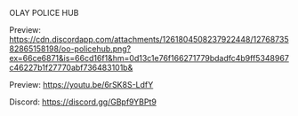 OLAY POLICE HUB

Preview: https://cdn.discordapp.com/attachments/1261804508237922448/1276873582865158198/oo-policehub.png?ex=66ce6871&is=66cd16f1&hm=0d13c1e76f166271779bdadfc4b9ff5348967c46227b1f27770abf736483101b&

Preview: https://youtu.be/6rSK8S-LdfY

Discord: https://discord.gg/GBpf9YBPt9

